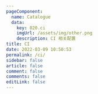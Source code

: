 ```yaml
---
pageComponent:
  name: Catalogue
  data:
    key: 020.ci
    imgUrl: /assets/img/other.png
    description: CI 相关配置
title: CI
date: 2022-03-09 10:50:53
permalink: /ci/
sidebar: false
article: false
comment: false
comments: false
editLink: false
---
```


